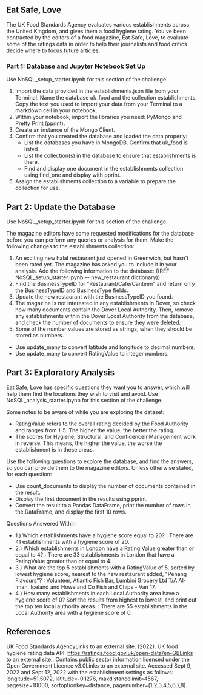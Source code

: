 ## Eat Safe, Love 
The UK Food Standards Agency evaluates various establishments across the United Kingdom, and gives them a food hygiene rating. You've been contracted by the editors of a food magazine, Eat Safe, Love, to evaluate some of the ratings data in order to help their journalists and food critics decide where to focus future articles.

### Part 1: Database and Jupyter Notebook Set Up
Use NoSQL_setup_starter.ipynb for this section of the challenge.

1. Import the data provided in the establishments.json file from your Terminal. Name the database uk_food and the collection establishments. Copy the text you used to import your data from your Terminal to a markdown cell in your notebook.
2. Within your notebook, import the libraries you need: PyMongo and Pretty Print (pprint).
3. Create an instance of the Mongo Client.
4. Confirm that you created the database and loaded the data properly:
   - List the databases you have in MongoDB. Confirm that uk_food is listed.
   - List the collection(s) in the database to ensure that establishments is there.
   - Find and display one document in the establishments collection using find_one and display with pprint.
5. Assign the establishments collection to a variable to prepare the collection for use.

## Part 2: Update the Database
Use NoSQL_setup_starter.ipynb for this section of the challenge.

The magazine editors have some requested modifications for the database before you can perform any queries or analysis for them. Make the following changes to the establishments collection:
  1. An exciting new halal restaurant just opened in Greenwich, but hasn't been rated yet. The magazine has asked you       to include it in your analysis. Add the following information to the database: ((REF NoSQL_setup_starter.ipynb --      new_restaurant dictionary))
2. Find the BusinessTypeID for "Restaurant/Cafe/Canteen" and return only the BusinessTypeID and BusinessType fields.
3. Update the new restaurant with the BusinessTypeID you found.
4. The magazine is not interested in any establishments in Dover, so check how many documents contain the Dover Local Authority. Then, remove any establishments within the Dover Local Authority from the database, and check the number of documents to ensure they were deleted.
5. Some of the number values are stored as strings, when they should be stored as numbers.
  - Use update_many to convert latitude and longitude to decimal numbers.
  - Use update_many to convert RatingValue to integer numbers.

## Part 3: Exploratory Analysis
Eat Safe, Love has specific questions they want you to answer, which will help them find the locations they wish to visit and avoid.
Use NoSQL_analysis_starter.ipynb for this section of the challenge.

Some notes to be aware of while you are exploring the dataset:
   - RatingValue refers to the overall rating decided by the Food Authority and ranges from 1-5. The higher the value,      the better the rating.
   - The scores for Hygiene, Structural, and ConfidenceInManagement work in reverse. This means, the higher the value, 
     the worse the establishment is in these areas.

Use the following questions to explore the database, and find the answers, so you can provide them to the magazine editors. Unless otherwise stated, for each question:
  - Use count_documents to display the number of documents contained in the result.
  - Display the first document in the results using pprint.
  - Convert the result to a Pandas DataFrame, print the number of rows in the DataFrame, and display the first 10 rows.

Questions Answered Within 
   - 1.) Which establishments have a hygiene score equal to 20? : There are 41 establishments with a hygiene score of 20.
   - 2.) Which establishments in London have a Rating Value greater than or equal to 4? : There are 33 establishments in                London that have a RatingValue greater than or equal to 4.
   - 3.) What are the top 5 establishments with a RatingValue of 5, sorted by lowest hygiene score, nearest to the new                  restaurant added, "Penang Flavours"? : Volunteer, Atlantic Fish Bar, Lumbini Grocery Ltd T/A Al-Iman, Iceland and             Howe and Co Fish and Chips - Van 17. 
   - 4.) How many establishments in each Local Authority area have a hygiene score of 0? Sort the results from highest to              lowest, and print out the top ten local authority areas. : There are 55 establishments in the Local Authority area            with a hygiene score of 0.



## References
UK Food Standards AgencyLinks to an external site. (2022). UK food hygiene rating data API. https://ratings.food.gov.uk/open-data/en-GBLinks to an external site.. Contains public sector information licensed under the Open Government Licence v3.0Links to an external site.
Accessed Sept 9, 2022 and Sept 12, 2022 with the establishment settings as follows: longitude=51.5072, latitude=-0.1276, maxdistancelimit=4567, pagesize=10000, sortoptionkey=distance, pagenumber=(1,2,3,4,5,6,7,8).

